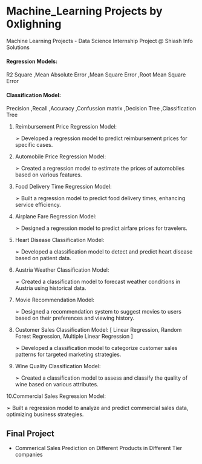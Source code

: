 # Machine_Learning Projects by 0xlighning
Machine Learning Projects - Data Science Internship Project @ Shiash Info Solutions

#### Regression Models:
R2 Square
,Mean Absolute Error
,Mean Square Error
,Root Mean Square Error

#### Classification Model:
Precision
,Recall
,Accuracy
,Confussion matrix
,Decision Tree
,Classification Tree

1. Reimbursement Price Regression Model: 

   ➢ Developed a regression model to predict reimbursement prices for specific cases. 

2. Automobile Price Regression Model: 

   ➢ Created a regression model to estimate the prices of automobiles based on various 
features. 

3. Food Delivery Time Regression Model: 

   ➢ Built a regression model to predict food delivery times, enhancing service efficiency.

4. Airplane Fare Regression Model: 

   ➢ Designed a regression model to predict airfare prices for travelers. 

5. Heart Disease Classification Model: 

   ➢ Developed a classification model to detect and predict heart disease based on
patient data. 

6. Austria Weather Classification Model: 

   ➢ Created a classification model to forecast weather conditions in Austria using
historical data. 

7. Movie Recommendation Model: 

   ➢ Designed a recommendation system to suggest movies to users based on their
preferences and viewing history. 

8. Customer Sales Classification Model: [ Linear Regression, Random Forest Regression, Multiple Linear Regression ]

   ➢ Developed a classification model to categorize customer sales patterns for targeted
marketing strategies. 

9. Wine Quality Classification Model: 

   ➢ Created a classification model to assess and classify the quality of wine based on
various attributes.

10.Commercial Sales Regression Model: 

   ➢ Built a regression model to analyze and predict commercial sales data, optimizing
business strategies.


## Final Project 
  - Commerical Sales Prediction on Different Products in Different Tier companies 
